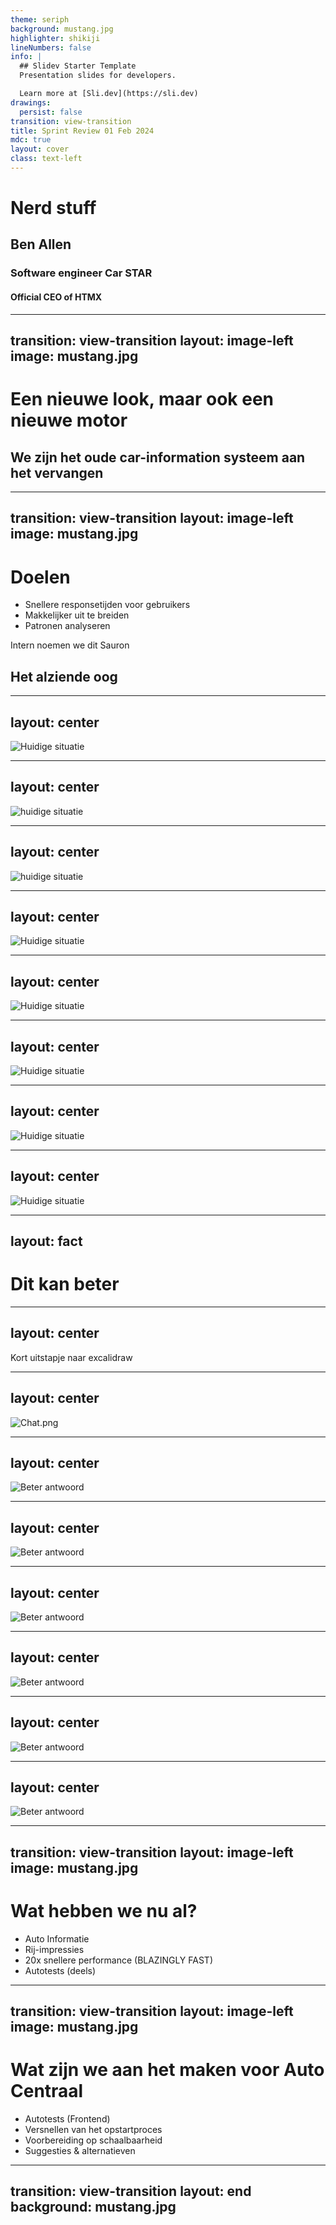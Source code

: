 ```yaml
---
theme: seriph
background: mustang.jpg
highlighter: shikiji
lineNumbers: false
info: |
  ## Slidev Starter Template
  Presentation slides for developers.

  Learn more at [Sli.dev](https://sli.dev)
drawings:
  persist: false
transition: view-transition
title: Sprint Review 01 Feb 2024
mdc: true
layout: cover
class: text-left
---
```


# Nerd stuff

## Ben Allen
### Software engineer Car STAR
#### Official CEO of HTMX

<!--
Photo by <a href="https://unsplash.com/@tyler_clemmensen?utm_content=creditCopyText&utm_medium=referral&utm_source=unsplash">Tyler Clemmensen</a> on <a href="https://unsplash.com/photos/blue-bmw-m-3-on-road-during-daytime-kGCvCx5qyjM?utm_content=creditCopyText&utm_medium=referral&utm_source=unsplash">Unsplash</a>
-->

---
transition: view-transition
layout: image-left
image: mustang.jpg
---

# Een nieuwe look, maar ook een nieuwe motor

<v-click>

## We zijn het oude car-information systeem aan het vervangen

</v-click>

---
transition: view-transition
layout: image-left
image: mustang.jpg
---

# Doelen

<v-clicks>

- Snellere responsetijden voor gebruikers
- Makkelijker uit te breiden
- Patronen analyseren

</v-clicks>

<v-click>

Intern noemen we dit Sauron

</v-click>

<v-click>

## Het alziende oog

</v-click>

---
layout: center
---

![Huidige situatie](/huidig-1.png)


---
layout: center
---

![huidige situatie](/huidig-2a.png)

---
layout: center
---

![huidige situatie](/huidig-2.png)

---
layout: center
---

![Huidige situatie](/huidig-3a.png)

---
layout: center
---

![Huidige situatie](/huidig-3.png)


---
layout: center
---

![Huidige situatie](/huidig-4.png)


---
layout: center
---

![Huidige situatie](/huidig-5.png)


---
layout: center
---

![Huidige situatie](/huidig-6.png)

---
layout: fact
---

# Dit kan beter

---
layout: center
---

Kort uitstapje naar excalidraw

---
layout: center
---

![Chat.png](chat.png)

---
layout: center
---

![Beter antwoord](/beter-antwoord-a.png)

---
layout: center
---

![Beter antwoord](/beter-antwoord-b.png)

---
layout: center
---

![Beter antwoord](/beter-antwoord-c.png)

---
layout: center
---

![Beter antwoord](/beter-antwoord-e.png)

---
layout: center
---

![Beter antwoord](/beter-antwoord-f.png)

---
layout: center
---

![Beter antwoord](/beter-antwoord.png)

---
transition: view-transition
layout: image-left
image: mustang.jpg
---

# Wat hebben we nu al?

<v-clicks>

- Auto Informatie
- Rij-impressies
- 20x snellere performance (BLAZINGLY FAST)
- Autotests (deels)

</v-clicks>

---
transition: view-transition
layout: image-left
image: mustang.jpg
---

# Wat zijn we aan het maken voor Auto Centraal

<v-clicks>

- Autotests (Frontend)
- Versnellen van het opstartproces
- Voorbereiding op schaalbaarheid
- Suggesties & alternatieven

</v-clicks>


---
transition: view-transition
layout: end
background: mustang.jpg
---
